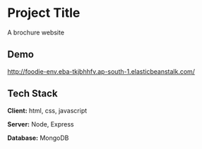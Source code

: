 
# Project Title
A brochure website

## Demo
http://foodie-env.eba-tkjbhhfv.ap-south-1.elasticbeanstalk.com/

## Tech Stack
**Client:** html, css, javascript

**Server:** Node, Express

**Database:** MongoDB


